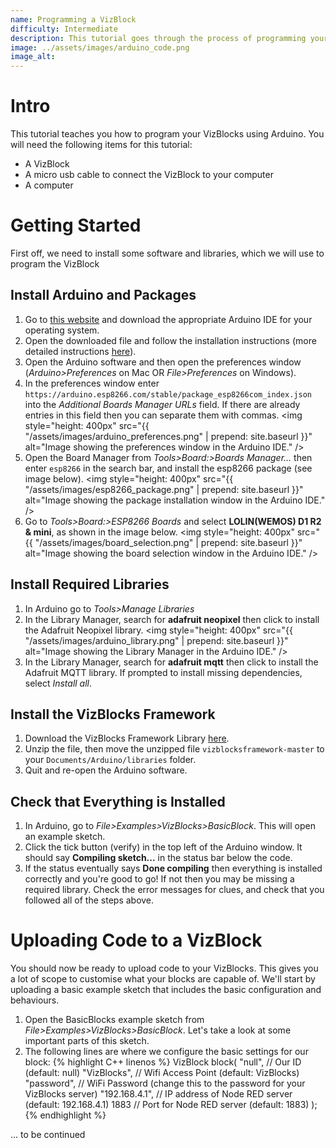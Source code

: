 ```yaml
---
name: Programming a VizBlock
difficulty: Intermediate
description: This tutorial goes through the process of programming your VizBlock using Arduino, allowing you to add custom behaviours and code.
image: ../assets/images/arduino_code.png
image_alt:
---
```


# Intro
This tutorial teaches you how to program your VizBlocks using Arduino. You will need the following items for this tutorial:

- A VizBlock
- A micro usb cable to connect the VizBlock to your computer
- A computer


# Getting Started
First off, we need to install some software and libraries, which we will use to program the VizBlock

## Install Arduino and Packages
1. Go to [this website](https://www.arduino.cc/en/software) and download the appropriate Arduino IDE for your operating system.
2. Open the downloaded file and follow the installation instructions (more detailed instructions [here](https://www.arduino.cc/en/Guide)).
3. Open the Arduino software and then open the preferences window (*Arduino>Preferences* on Mac OR *File>Preferences* on Windows).
4. In the preferences window enter `https://arduino.esp8266.com/stable/package_esp8266com_index.json` into the *Additional Boards Manager URLs* field. If there are already entries in this field then you can separate them with commas.
<img style="height: 400px" src="{{ "/assets/images/arduino_preferences.png" | prepend: site.baseurl }}" alt="Image showing the preferences window in the Arduino IDE." />
5. Open the Board Manager from *Tools>Board:>Boards Manager...* then enter `esp8266` in the search bar, and install the esp8266 package (see image below).
<img style="height: 400px" src="{{ "/assets/images/esp8266_package.png" | prepend: site.baseurl }}" alt="Image showing the package installation window in the Arduino IDE." />
6. Go to *Tools>Board:>ESP8266 Boards* and select **LOLIN(WEMOS) D1 R2 & mini**, as shown in the image below.
<img style="height: 400px" src="{{ "/assets/images/board_selection.png" | prepend: site.baseurl }}" alt="Image showing the board selection window in the Arduino IDE." />

## Install Required Libraries
1. In Arduino go to *Tools>Manage Libraries*
2. In the Library Manager, search for **adafruit neopixel** then click to install the Adafruit Neopixel library.
<img style="height: 400px" src="{{ "/assets/images/arduino_library.png" | prepend: site.baseurl }}" alt="Image showing the Library Manager in the Arduino IDE." />
3. In the Library Manager, search for **adafruit mqtt** then click to install the Adafruit MQTT library. If prompted to install missing dependencies, select *Install all*.

## Install the VizBlocks Framework
1. Download the VizBlocks Framework Library [here](https://git.ecdf.ed.ac.uk/design-informatics/vizblocks/vizblocksframework/-/archive/master/vizblocksframework-master.zip).
2. Unzip the file, then move the unzipped file `vizblocksframework-master` to your `Documents/Arduino/libraries` folder.
3. Quit and re-open the Arduino software.

## Check that Everything is Installed
1. In Arduino, go to *File>Examples>VizBlocks>BasicBlock*. This will open an example sketch.
2. Click the tick button (verify) in the top left of the Arduino window. It should say **Compiling sketch...** in the status bar below the code.
3. If the status eventually says **Done compiling** then everything is installed correctly and you're good to go! If not then you may be missing a required library. Check the error messages for clues, and check that you followed all of the steps above.

# Uploading Code to a VizBlock
You should now be ready to upload code to your VizBlocks. This gives you a lot of scope to customise what your blocks are capable of. We'll start by uploading a basic example sketch that includes the basic configuration and behaviours.

1. Open the BasicBlocks example sketch from *File>Examples>VizBlocks>BasicBlock*. Let's take a look at some important parts of this sketch.
2. The following lines are where we configure the basic settings for our block:
{% highlight C++ linenos %}
VizBlock block(
  "null",         // Our ID (default: null)
  "VizBlocks",    // Wifi Access Point (default: VizBlocks)
  "password",     // WiFi Password (change this to the password for your VizBlocks server)
  "192.168.4.1",  // IP address of Node RED server (default: 192.168.4.1)
  1883            // Port for Node RED server (default: 1883)
  );
{% endhighlight %}

... to be continued